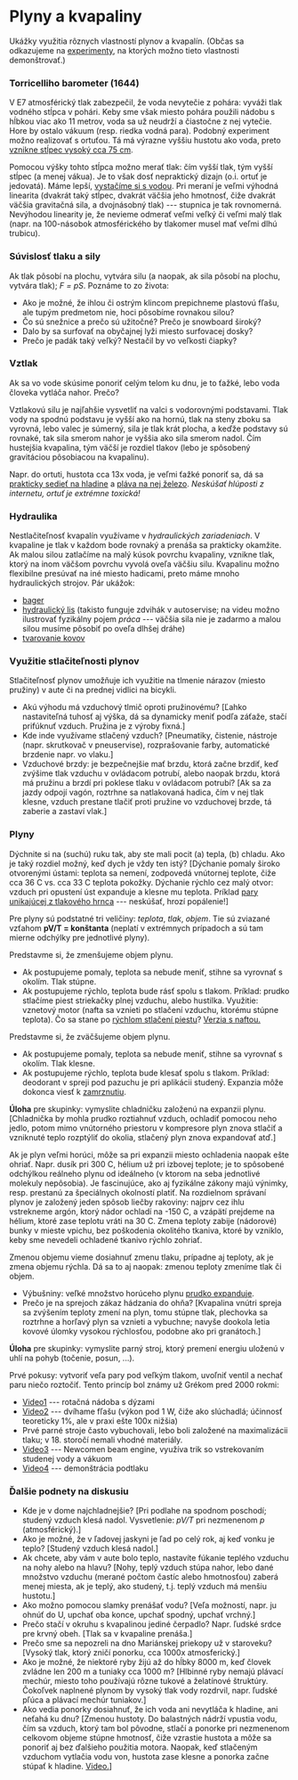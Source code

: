 # Plyny a kvapaliny

Ukážky využitia rôznych vlastností plynov a kvapalín. (Občas sa odkazujeme na [experimenty](experimenty_tlak_voda_vzduch.md), na ktorých možno tieto vlastnosti demonštrovať.)

### Torricelliho barometer (1644)

V E7 atmosférický tlak zabezpečil, že voda nevytečie z pohára: vyváži tlak vodného stĺpca v pohári. Keby sme však miesto pohára použili nádobu s hĺbkou viac ako 11 metrov, voda sa už neudrží a čiastočne z nej vytečie. Hore by ostalo vákuum (resp. riedka vodná para). Podobný experiment možno realizovať s ortuťou. Tá má výrazne vyššiu hustotu ako voda, preto [vznikne stĺpec vysoký cca 75 cm](https://www.chemedx.org/video/torricelli-barometer).

Pomocou výšky tohto stĺpca možno merať tlak: čím vyšší tlak, tým vyšší stĺpec (a menej vákua). Je to však dosť nepraktický dizajn (o.i. ortuť je jedovatá). Máme lepší, [vystačíme si s vodou](https://www.youtube.com/watch?v=9SQ2FPHCZJk). Pri meraní je veľmi výhodná linearita (dvakrát taký stĺpec, dvakrát väčšia jeho hmotnosť, čiže dvakrát väčšia gravitačná sila, a dvojnásobný tlak) --- stupnica je tak rovnomerná. Nevýhodou linearity je, že nevieme odmerať veľmi veľký či veľmi malý tlak (napr. na 100-násobok atmosférického by tlakomer musel mať veľmi dlhú trubicu).

### Súvislosť tlaku a sily

Ak tlak pôsobí na plochu, vytvára silu (a naopak, ak sila pôsobí na plochu, vytvára tlak); _F = pS_. Poznáme to zo života:
* Ako je možné, že ihlou či ostrým klincom prepichneme plastovú fľašu, ale tupým predmetom nie, hoci pôsobíme rovnakou silou?
* Čo sú snežnice a prečo sú užitočné? Prečo je snowboard široký?
* Dalo by sa surfovať na obyčajnej lyži miesto surfovacej dosky?
* Prečo je padák taký veľký? Nestačil by vo veľkosti čiapky?

### Vztlak

Ak sa vo vode skúsime ponoriť celým telom ku dnu, je to ťažké, lebo voda človeka vytláča nahor. Prečo?

Vztlakovú silu je najľahšie vysvetliť na valci s vodorovnými podstavami. Tlak vody na spodnú podstavu je vyšší ako na hornú, tlak na steny zboku sa vyrovná, lebo valec je súmerný, sila je tlak krát plocha, a keďže podstavy sú rovnaké, tak sila smerom nahor je vyššia ako sila smerom nadol. Čím hustejšia kvapalina, tým väčší je rozdiel tlakov (lebo je spôsobený gravitáciou pôsobiacou na kvapalinu).

Napr. do ortuti, hustota cca 13x voda, je veľmi ťažké ponoriť sa, dá sa [prakticky sedieť na hladine](https://i.imgur.com/0dXdc.jpeg) a [pláva na nej železo](https://youtu.be/f5U63IGmy6Q?t=202). _Neskúšať hlúposti z internetu, ortuť je extrémne toxická!_

### Hydraulika

Nestlačiteľnosť kvapalín využívame v _hydraulických zariadeniach_. V kvapaline je tlak v každom bode rovnaký a prenáša sa prakticky okamžite. Ak malou silou zatlačíme na malý kúsok povrchu kvapaliny, vznikne tlak, ktorý na inom väčšom povrchu vyvolá oveľa väčšiu silu. Kvapalinu možno flexibilne presúvať na iné miesto hadicami, preto máme mnoho hydraulických strojov. Pár ukážok:
* [bager](https://www.youtube.com/watch?v=RG77-bj2dtI)
* [hydraulický lis](https://youtu.be/CbGrjhDtLGw?t=260) (takisto funguje zdvihák v autoservise; na videu možno ilustrovať fyzikálny pojem _práca_ --- väčšia sila nie je zadarmo a malou silou musíme pôsobiť po oveľa dlhšej dráhe)
* [tvarovanie kovov](https://youtu.be/q_ZhgOlxX_A?t=12)

### Využitie stlačiteľnosti plynov

Stlačiteľnosť plynov umožňuje ich využitie na tlmenie nárazov (miesto pružiny) v aute či na prednej vidlici na bicykli.
* Akú výhodu má vzduchový tlmič oproti pružinovému?
[Ľahko nastaviteľná tuhosť aj výška, dá sa dynamicky meniť podľa záťaže, stačí prifúknuť vzduch. Pružina je z výroby fixná.] 
* Kde inde využívame stlačený vzduch?
[Pneumatiky, čistenie, nástroje (napr. skrutkovač v pneuservise), rozprašovanie farby, automatické brzdenie napr. vo vlaku.]
* Vzduchové brzdy: je bezpečnejšie mať brzdu, ktorá začne brzdiť, keď zvýšime tlak vzduchu v ovládacom potrubí, alebo naopak brzdu, ktorá má pružinu a brzdí pri poklese tlaku v ovládacom potrubí?
[Ak sa za jazdy odpojí vagón, roztrhne sa natlakovaná hadica, čím v nej tlak klesne, vzduch prestane tlačiť proti pružine vo vzduchovej brzde, tá zaberie a zastaví vlak.]

### Plyny

Dýchnite si na (suchú) ruku tak, aby ste mali pocit (a) tepla, (b) chladu. Ako je taký rozdiel možný, keď dych je vždy ten istý?
[Dýchanie pomaly široko otvorenými ústami: teplota sa nemení, zodpovedá vnútornej teplote, čiže cca 36 C vs. cca 33 C teplota pokožky.
Dýchanie rýchlo cez malý otvor: vzduch pri opustení úst expanduje a klesne mu teplota.
Príklad [pary unikajúcej z tlakového hrnca](https://youtu.be/6S88XeA6fbM?t=44) --- neskúšať, hrozí popálenie!]

Pre plyny sú podstatné tri veličiny: _teplota_, _tlak_, _objem_. Tie sú zviazané vzťahom **pV/T = konštanta**
(neplatí v extrémnych prípadoch a sú tam mierne odchýlky pre jednotlivé plyny).

Predstavme si, že zmenšujeme objem plynu.
* Ak postupujeme pomaly, teplota sa nebude meniť, stihne sa vyrovnať s okolím. Tlak stúpne.
* Ak postupujeme rýchlo, teplota bude rásť spolu s tlakom. Príklad: prudko stlačíme piest striekačky plnej vzduchu, alebo hustilka.
Využitie: vznetový motor (nafta sa vznieti po stlačení vzduchu, ktorému stúpne teplota).
Čo sa stane po [rýchlom stlačení piestu](https://www.youtube.com/watch?v=ttz-CzEDXwI)?
[Verzia s naftou.](https://youtu.be/k7JKJF3NrHE?t=331)

Predstavme si, že zväčšujeme objem plynu.
* Ak postupujeme pomaly, teplota sa nebude meniť, stihne sa vyrovnať s okolím. Tlak klesne.
* Ak postupujeme rýchlo, teplota bude klesať spolu s tlakom. Príklad: deodorant v spreji pod pazuchu je pri aplikácii studený.
Expanzia môže dokonca viesť k [zamrznutiu](https://youtu.be/4GL2jj6XJGk?t=208).

**Úloha** pre skupinky: vymyslite chladničku založenú na expanzii plynu.
[Chladnička by mohla prudko roztiahnuť vzduch, ochladiť pomocou neho jedlo, potom mimo vnútorného priestoru v kompresore plyn znova stlačiť a vzniknuté teplo rozptýliť do okolia, stlačený plyn znova expandovať atď.]

Ak je plyn veľmi horúci, môže sa pri expanzii miesto ochladenia naopak ešte ohriať. Napr. dusík pri 300 C, hélium už pri izbovej teplote; je to spôsobené odchýlkou reálneho plynu od ideálneho (v ktorom na seba jednotlivé molekuly nepôsobia). Je fascinujúce, ako aj fyzikálne zákony majú výnimky, resp. prestanú za špeciálnych okolností platiť. Na rozdielnom správaní plynov je založený jeden spôsob liečby rakoviny: najprv cez ihlu vstrekneme argón, ktorý nádor ochladí na -150 C, a vzápätí prejdeme na hélium, ktoré zase teplotu vráti na 30 C. Zmena teploty zabije (nádorové) bunky v mieste vpichu, bez poškodenia okolitého tkaniva, ktoré by vzniklo, keby sme nevedeli ochladené tkanivo rýchlo zohriať.

Zmenou objemu vieme dosiahnuť zmenu tlaku, prípadne aj teploty, ak je zmena objemu rýchla. Dá sa to aj naopak: zmenou teploty zmeníme tlak či objem.
* Výbušniny: veľké množstvo horúceho plynu [prudko expanduje](https://www.nacinc.com/applications/explosion/methane-propane-gas-explosion/).
* Prečo je na sprejoch zákaz hádzania do ohňa? 
[Kvapalina vnútri spreja sa zvýšením teploty zmení na plyn, tomu stúpne tlak, plechovka sa roztrhne a horľavý plyn sa vznieti a vybuchne; navyše dookola letia kovové úlomky vysokou rýchlosťou, podobne ako pri granátoch.]

**Úloha** pre skupinky: vymyslite parný stroj, ktorý premení energiu uloženú v uhlí na pohyb (točenie, posun, ...).

Prvé pokusy: vytvoriť veľa pary pod veľkým tlakom, uvoľniť ventil a nechať paru niečo roztočiť.
Tento princíp bol známy už Grékom pred 2000 rokmi:
* [Video1](https://youtu.be/xo_bNl447o4?t=27) --- rotačná nádoba s dýzami
* [Video2](https://youtu.be/xo_bNl447o4?t=88) --- dvíhame fľašu (výkon pod 1 W, čiže ako slúchadlá; účinnosť teoreticky 1%, ale v praxi ešte 100x nižšia)
* Prvé parné stroje často vybuchovali, lebo boli založené na maximalizácii tlaku; v 18. storočí nemali vhodné materiály.
* [Video3](https://youtu.be/1VjzGagyyWw?t=78) --- Newcomen beam engine, využíva trik so vstrekovaním studenej vody a vákuom
* [Video4](https://youtu.be/Caqf4hQBYBI?t=144) --- demonštrácia podtlaku



### Ďalšie podnety na diskusiu

* Kde je v dome najchladnejšie? [Pri podlahe na spodnom poschodí; studený vzduch klesá nadol. Vysvetlenie: _pV/T_ pri nezmenenom _p_ (atmosférický).]
* Ako je možné, že v ľadovej jaskyni je ľad po celý rok, aj keď vonku je teplo? [Studený vzduch klesá nadol.]
* Ak chcete, aby vám v aute bolo teplo, nastavíte fúkanie teplého vzduchu na nohy alebo na hlavu? [Nohy, teplý vzduch stúpa nahor, lebo dané množstvo vzduchu (merané počtom častíc alebo hmotnosťou) zaberá menej miesta, ak je teplý, ako studený, t.j. teplý vzduch má menšiu hustotu.]
* Ako možno pomocou slamky prenášať vodu? [Veľa možností, napr. ju ohnúť do U, upchať oba konce, upchať spodný, upchať vrchný.]
* Prečo stačí v okruhu s kvapalinou jediné čerpadlo? Napr. ľudské srdce pre krvný obeh. [Tlak sa v kvapaline prenáša.]
* Prečo sme sa nepozreli na dno Mariánskej priekopy už v staroveku? [Vysoký tlak, ktorý zničí ponorku, cca 1000x atmosferický.]
* Ako je možné, že niektoré ryby žijú až do hĺbky 8000 m, keď človek zvládne len 200 m a tuniaky cca 1000 m? [Hlbinné ryby nemajú plávací mechúr, miesto toho používajú rôzne tukové a želatínové štruktúry. Čokoľvek naplnené plynom by vysoký tlak vody rozdrvil, napr. ľudské pľúca a plávací mechúr tuniakov.]
* Ako vedia ponorky dosiahnuť, že ich voda ani nevytláča k hladine, ani neťahá ku dnu? [Zmenou hustoty. Do balastných nádrží vpustia vodu, čím sa vzduch, ktorý tam bol pôvodne, stlačí a ponorke pri nezmenenom celkovom objeme stúpne hmotnosť, čiže vzrastie hustota a môže sa ponoriť aj bez ďalšieho použitia motora. Naopak, keď stlačeným vzduchom vytlačia vodu von, hustota zase klesne a ponorka začne stúpať k hladine. [Video.](https://youtu.be/xbaNe48j3KE?t=27)]


